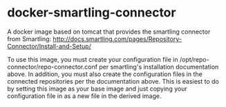 # docker-smartling-connector
A docker image based on tomcat that provides the smartling connector from Smartling: http://docs.smartling.com/pages/Repository-Connector/Install-and-Setup/

To use this image, you must create your configuration file in
/opt/repo-connector/repo-connector.conf per smartling's installation
documentation above. In addition, you must also create the configuration
files in the connected repositories per the documentation above. This is
easiest to do by setting this image as your base image and just copying
your configuration file in as a new file in the derived image.
